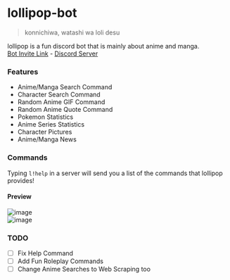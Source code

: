 # lollipop-bot
> konnichiwa, watashi wa loli desu

lollipop is a fun discord bot that is mainly about anime and manga. <br>
[Bot Invite Link](https://discord.com/oauth2/authorize?client_id=919061572649910292&permissions=8&scope=bot) - [Discord Server](https://discord.gg/3ZDpPyR)

### Features
- Anime/Manga Search Command
- Character Search Command
- Random Anime GIF Command
- Random Anime Quote Command
- Pokemon Statistics
- Anime Series Statistics
- Character Pictures
- Anime/Manga News

### Commands
Typing `l!help` in a server will send you a list of the commands that lollipop provides!

#### Preview
![image](https://user-images.githubusercontent.com/47650058/145750513-d1bf8e3c-f907-4748-a10e-e5a7656dc2bc.png) <br>
![image](https://user-images.githubusercontent.com/47650058/145750536-b90faff6-ffbf-4f7f-843a-366301065c61.png)

### TODO
- [ ] Fix Help Command
- [ ] Add Fun Roleplay Commands
- [ ] Change Anime Searches to Web Scraping too
